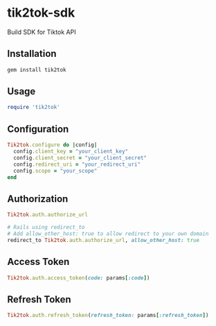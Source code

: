 # tik2tok-sdk
Build SDK for Tiktok API

## Installation

```bash
gem install tik2tok
```

## Usage

```ruby
require 'tik2tok'
```

## Configuration

```ruby
Tik2tok.configure do |config|
  config.client_key = "your_client_key"
  config.client_secret = "your_client_secret"
  config.redirect_uri = "your_redirect_uri"
  config.scope = "your_scope"
end
```

## Authorization

```ruby
Tik2tok.auth.authorize_url

# Rails using redirect_to
# Add allow_other_host: true to allow redirect to your own domain
redirect_to Tik2tok.auth.authorize_url, allow_other_host: true
```

## Access Token

```ruby
Tik2tok.auth.access_token(code: params[:code])
```

## Refresh Token

```ruby
Tik2tok.auth.refresh_token(refresh_token: params[:refresh_token])
```